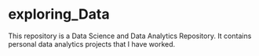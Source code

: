 # exploring_Data

This repository is a Data Science and Data Analytics Repository. It contains personal data analytics projects that I have worked.
